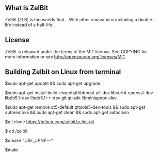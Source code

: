 What is ZelBit
----------------
ZelBit (ZLB) is the worlds first... With other innovations including a double-life instead of a half-life.

License
----------------
ZelBit is released under the terms of the MIT license. See COPYING for more information or see http://opensource.org/licenses/MIT.

Building Zelbit on Linux from terminal
----------------
$sudo apt-get update && sudo apt-get upgrade

$sudo apt-get install build-essential libboost-all-dev libcurl4-openssl-dev libdb5.1-dev libdb5.1++-dev git qt-sdk libminiupnpc-dev

$sudo apt-get remove qt5-default qttools5-dev-tools && sudo apt-get autoremove && sudo apt-get clean && sudo apt-get autoclean

$git clone https://github.com/zelbit/zelbit.git

$ cd /zelbit

$qmake "USE_UPNP=-"

$make

